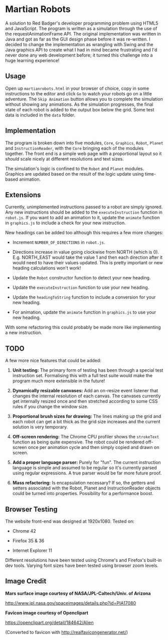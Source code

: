# Martian Robots
A solution to Red Badger's developer programming problem using HTML5 and JavaScript. The program is written as a simulation through
the use of the requestAnimationFrame API. The original implementation was written in Java and got as far as the GUI design phase before it was re-written. I decided to change the implementation as wrangling with Swing and the Java graphics API to create what I had in mind became frustrating and I'd never done any web development before; it turned this challenge into a huge learning experience!

## Usage
Open up `martianrobots.html` in your browser of choice, copy in some instructions to the editor and click `Go` to watch your robots go on a little adventure. The `Skip Animation` button allows you to complete the simulation without showing any animations. As the simulation progresses, the final state of each robot is added to the output box below the grid. Some test data is included in the `data` folder.

## Implementation
The program is broken down into five modules, `Core`, `Graphics`, `Robot`, `Planet` and `InstructionReader`, with the `Core` bringing each of the modules together. The front end is a simple web page with a proportional layout so it *should* scale nicely at different resolutions and text sizes.

The simulation's logic is confined to the `Robot` and `Planet` modules. Graphics are updated based on the result of the logic update using time-based animation.

## Extensions
Currently, unimplemented instructions passed to a robot are simply ignored. Any new instructions should be added to the
`executeInstruction` function in `robot.js`. If you want to add an animation to it, update the `animate` function in `graphics.js` to include a check for your new instruction.

New headings can be added too although this requires a few more changes:

* Increment `NUMBER_OF_DIRECTIONS` in `robot.js`.

* Directions increase in value going clockwise from NORTH (which is 0). E.g. NORTH_EAST would take the value 1 and then each direction after it would need to have their values updated. This is pretty important or new heading calculations won't work!

* Update the `Robot` constructor function to detect your new heading.

* Update the `executeInstruction` function to use your new heading.

* Update the `headingToString` function to include a conversion for your new heading.

* For animation, update the `animate` function in `graphics.js` to use your new heading.

With some refactoring this could probably be made more like implementing a new instruction.

## TODO
A few more nice features that could be added:

1. **Unit testing:** The primary form of testing has been through a special test instruction set. Formalising this with a full test suite would make the program much more extensible in the future!

2. **Dynamically resizable canvases:** Add an on-resize event listener that changes the internal resolution of each canvas. The canvases currently get internally resized once and then stretched according to some CSS rules if you change the window size.

3. **Proportional brush sizes for drawing:** The lines making up the grid and each robot can get a bit thick as the grid size increases and the current solution is very temporary.

4. **Off-screen rendering:** The Chrome CPU profiler shows the `strokeText` function as being quite expensive. The robot could be rendered off-screen once per animation cycle and then simply copied and drawn on screen.

5. **Add a proper language parser:** Purely for "fun". The current instruction language is simple and assumed to be regular so it's currently parsed using regular expressions. A true parser would be far more future proof.

6. **Mass refactoring:** Is encapsulation necessary? If so, the getters and setters associated with the Robot, Planet and InstructionReader objects could be turned into properties. Possibility for a performance boost.

## Browser Testing
The website front-end was designed at 1920x1080. Tested on:

* Chrome 42

* Firefox 35 & 36

* Internet Explorer 11

Different resolutions have been tested using Chrome's and Firefox's built-in dev tools. Varying font sizes have been tested using browser zoom levels.

## Image Credit
**Mars surface image courtesy of NASA/JPL-Caltech/Univ. of Arizona**

http://www.jpl.nasa.gov/spaceimages/details.php?id=PIA17080

**Favicon image courtesy of Openclipart**

https://openclipart.org/detail/184642/Alien

(Converted to favicon with http://realfavicongenerator.net/)

